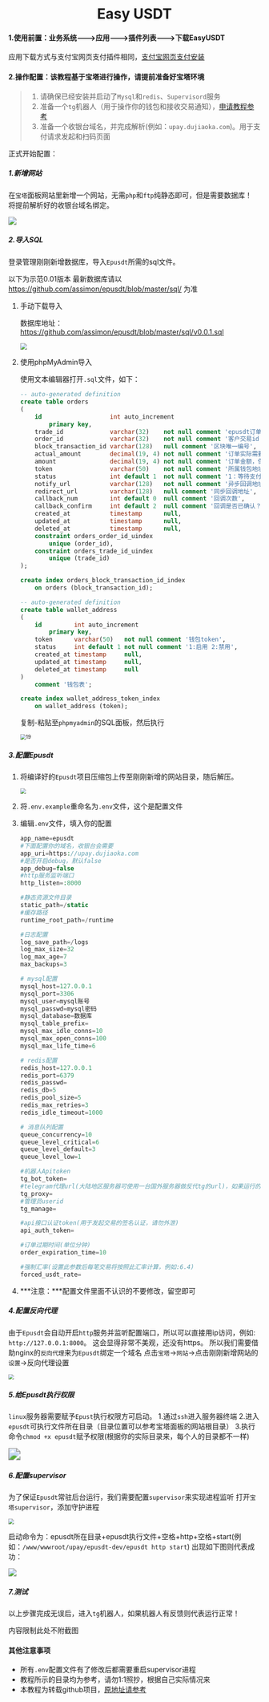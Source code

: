 <h1 align="center">Easy USDT</h1>

#### 1.使用前置：业务系统--->应用--->插件列表--->下载EasyUSDT

应用下载方式与支付宝网页支付插件相同，[支付宝网页支付安装](Alipayweb.md)

#### 2.操作配置：该教程基于宝塔进行操作，请提前准备好宝塔环境

> 1. 请确保已经安装并启动了`Mysql`和`redis`、`Supervisord`服务
> 2. 准备一个`tg`机器人（用于操作你的钱包和接收交易通知），[申请教程参考](https://w37fhy.cn/2364.html)
> 3. 准备一个收银台域名，并完成解析(例如：`upay.dujiaoka.com`)。用于支付请求发起和扫码页面

正式开始配置：

##### 1.新增网站

在`宝塔`面板网站里新增一个网站，无需`php`和`ftp`纯静态即可，但是需要数据库！
将提前解析好的收银台域名绑定。

![](img_pay_interface/17.png)

##### 2.导入SQL

登录管理刚刚新增数据库，导入`Epusdt`所需的sql文件。

以下为示范0.01版本 最新数据库请以 https://github.com/assimon/epusdt/blob/master/sql/ 为准

1. 手动下载导入

   数据库地址：https://github.com/assimon/epusdt/blob/master/sql/v0.0.1.sql

   <img src="img_pay_interface/18.png" style="zoom:85%;" />

2. 使用phpMyAdmin导入

   使用文本编辑器打开`.sql`文件，如下：
   ```sql
   -- auto-generated definition
   create table orders
   (
       id                   int auto_increment
           primary key,
       trade_id             varchar(32)    not null comment 'epusdt订单号',
       order_id             varchar(32)    not null comment '客户交易id',
       block_transaction_id varchar(128)   null comment '区块唯一编号',
       actual_amount        decimal(19, 4) not null comment '订单实际需要支付的金额，保留4位小数',
       amount               decimal(19, 4) not null comment '订单金额，保留4位小数',
       token                varchar(50)    not null comment '所属钱包地址',
       status               int default 1  not null comment '1：等待支付，2：支付成功，3：已过期',
       notify_url           varchar(128)   not null comment '异步回调地址',
       redirect_url         varchar(128)   null comment '同步回调地址',
       callback_num         int default 0  null comment '回调次数',
       callback_confirm     int default 2  null comment '回调是否已确认？ 1是 2否',
       created_at           timestamp      null,
       updated_at           timestamp      null,
       deleted_at           timestamp      null,
       constraint orders_order_id_uindex
           unique (order_id),
       constraint orders_trade_id_uindex
           unique (trade_id)
   );
   
   create index orders_block_transaction_id_index
       on orders (block_transaction_id);
   
   -- auto-generated definition
   create table wallet_address
   (
       id         int auto_increment
           primary key,
       token      varchar(50)   not null comment '钱包token',
       status     int default 1 not null comment '1:启用 2:禁用',
       created_at timestamp     null,
       updated_at timestamp     null,
       deleted_at timestamp     null
   )
       comment '钱包表';
   
   create index wallet_address_token_index
       on wallet_address (token);
   ```

   复制-粘贴至`phpmyadmin`的SQL面板，然后执行

   <img src="img_pay_interface/19.png" alt="19" style="zoom:70%;" />

##### 3.配置Epusdt

1. 将编译好的`Epusdt`项目压缩包上传至刚刚新增的网站目录，随后解压。

   <img src="img_pay_interface/20.png" style="zoom:67%;" />

2. 将`.env.example`重命名为`.env`文件，这个是配置文件

3. 编辑`.env`文件，填入你的配置

   ```php
   app_name=epusdt
   #下面配置你的域名，收银台会需要
   app_uri=https://upay.dujiaoka.com
   #是否开启debug，默认false
   app_debug=false
   #http服务监听端口
   http_listen=:8000
   
   #静态资源文件目录
   static_path=/static
   #缓存路径
   runtime_root_path=/runtime
   
   #日志配置
   log_save_path=/logs
   log_max_size=32
   log_max_age=7
   max_backups=3
   
   # mysql配置
   mysql_host=127.0.0.1
   mysql_port=3306
   mysql_user=mysql账号
   mysql_passwd=mysql密码
   mysql_database=数据库
   mysql_table_prefix=
   mysql_max_idle_conns=10
   mysql_max_open_conns=100
   mysql_max_life_time=6
   
   # redis配置
   redis_host=127.0.0.1
   redis_port=6379
   redis_passwd=
   redis_db=5
   redis_pool_size=5
   redis_max_retries=3
   redis_idle_timeout=1000
   
   # 消息队列配置
   queue_concurrency=10
   queue_level_critical=6
   queue_level_default=3
   queue_level_low=1
   
   #机器人Apitoken
   tg_bot_token=
   #telegram代理url(大陆地区服务器可使用一台国外服务器做反代tg的url)，如果运行的本来就是境外服务器，则无需填写
   tg_proxy=
   #管理员userid
   tg_manage=
   
   #api接口认证token(用于发起交易的签名认证，请勿外泄)
   api_auth_token=
   
   #订单过期时间(单位分钟)
   order_expiration_time=10
   
   #强制汇率(设置此参数后每笔交易将按照此汇率计算，例如:6.4)
   forced_usdt_rate=
   ```

4. ***注意：***配置文件里面不认识的不要修改，留空即可 

##### 4.配置反向代理

由于`Epusdt`会自动开启`http`服务并监听配置端口，所以可以直接用ip访问，例如: `http://127.0.0.1:8000`。
这会显得非常不美观，还没有https。
所以我们需要借助nginx的`反向代理`来为`Epusdt`绑定一个域名
点击`宝塔`->`网站`->点击刚刚新增网站的`设置`->反向代理设置

<img src="img_pay_interface/21.png" style="zoom:67%;" />

##### 5.给Epusdt执行权限

`linux`服务器需要赋予`Epust`执行权限方可启动。
1.通过`ssh`进入服务器终端
2.进入`epusdt`可执行文件所在目录（目录位置可以参考宝塔面板的网站根目录）
3.执行命令`chmod +x epusdt`赋予权限(根据你的实际目录来，每个人的目录都不一样)

<img src="img_pay_interface/22.png" style="zoom:150%;" />

##### 6.配置supervisor

为了保证`Epusdt`常驻后台运行，我们需要配置`supervisor`来实现进程监听
打开`宝塔supervisor`，添加守护进程

<img src="img_pay_interface/23.png" style="zoom:67%;" />

启动命令为：epusdt所在目录+epusdt执行文件+空格+http+空格+start(例如：`/www/wwwroot/upay/epusdt-dev/epusdt http start`)
出现如下图则代表成功：

![](img_pay_interface/24.png)

##### 7.测试

以上步骤完成无误后，进入`tg`机器人，如果机器人有反馈则代表运行正常！

内容限制此处不附截图

#### 其他注意事项

- 所有`.env`配置文件有了修改后都需要重启supervisor进程
- 教程所示的目录均为参考，请勿1:1照抄，根据自己实际情况来
- 本教程为转载github项目，[原地址请参考](https://github.com/assimon/epusdt/blob/master/wiki/BT_RUN.md)





















































